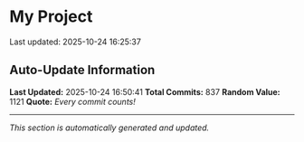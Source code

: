 # My Project


Last updated: 2025-10-24 16:25:37












































































































































































































































































































































































































































































































































































































































































































































































































































































































































































































































































































































































































































































## Auto-Update Information

**Last Updated:** 2025-10-24 16:50:41
**Total Commits:** 837
**Random Value:** 1121
**Quote:** _Every commit counts!_

---
_This section is automatically generated and updated._